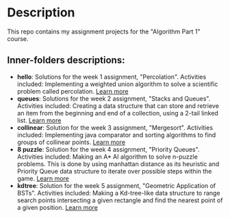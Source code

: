 # Description
This repo contains my assignment projects for the "Algorithm Part 1" course.

## Inner-folders descriptions:
- <strong>hello</strong>: Solutions for the week 1 assignment, "Percolation". Activities included: Implementing a weighted union algorithm to solve a scientific problem called percolation. [Learn more](https://coursera.cs.princeton.edu/algs4/assignments/percolation/specification.php)
- <strong>queues</strong>: Solutions for the week 2 assignment, "Stacks and Queues". Activities included: Creating a data structure that can store and retrieve an item from the beginning and end of a collection, using a 2-tail linked list. [Learn more](https://coursera.cs.princeton.edu/algs4/assignments/queues/specification.php)
- <strong>collinear</strong>: Solution for the week 3 assignment, "Mergesort". Activities included: Implementing java comparator and sorting algorithms to find groups of collinear points. [Learn more](https://coursera.cs.princeton.edu/algs4/assignments/collinear/specification.php)
- <strong>8 puzzle</strong>: Solution for the week 4 assignment, "Priority Queues". Activities included: Making an A* AI algorithm to solve n-puzzle problems. This is done by using manhattan distance as its heuristic and Priority Queue data structure to iterate over possible steps within the game. [Learn more](https://coursera.cs.princeton.edu/algs4/assignments/8puzzle/specification.php)
- <strong>kdtree</strong>: Solution for the week 5 assignment, "Geometric Application of BSTs". Activities included: Making a Kd-tree-like data structure to range search points intersecting a given rectangle and find the nearest point of a given position. [Learn more](https://coursera.cs.princeton.edu/algs4/assignments/kdtree/specification.php)